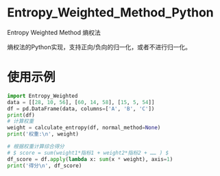 # Entropy_Weighted_Method_Python
Entropy Weighted Method 熵权法

熵权法的Python实现，支持正向/负向的归一化，或者不进行归一化。

# 使用示例
``` python
import Entropy_Weighted
data = [[28, 10, 56], [60, 14, 58], [15, 5, 54]]
df = pd.DataFrame(data, columns=['A', 'B', 'C'])
print(df)
# 计算权重
weight = calculate_entropy(df, normal_method=None)
print('权重:\n', weight)

# 根据权重计算综合得分
# $ score = sum(weight1*指标1 + weight2*指标2 + …… ) $
df_score = df.apply(lambda x: sum(x * weight), axis=1)
print('得分\n', df_score)
```
